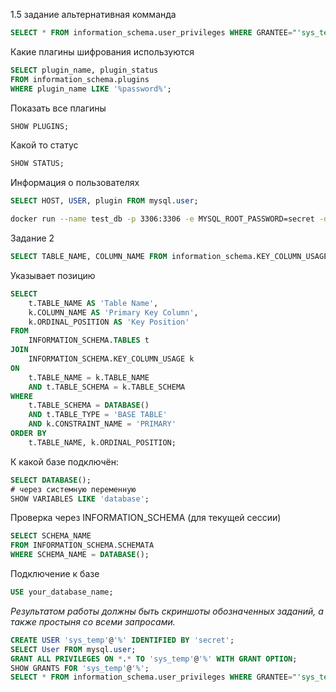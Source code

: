 1.5 задание альтернативная комманда
```sql
SELECT * FROM information_schema.user_privileges WHERE GRANTEE="'sys_temp'@'*'";
```

Какие плагины шифрования используются
```sql
SELECT plugin_name, plugin_status 
FROM information_schema.plugins 
WHERE plugin_name LIKE '%password%';
```

Показать все плагины
```sql
SHOW PLUGINS;
```

Какой то статус
```sql
SHOW STATUS;
```

Информация о пользователях
```sql
SELECT HOST, USER, plugin FROM mysql.user;
```

```bash
docker run --name test_db -p 3306:3306 -e MYSQL_ROOT_PASSWORD=secret -d mysql:latest
```

Задание 2  
```sql
SELECT TABLE_NAME, COLUMN_NAME FROM information_schema.KEY_COLUMN_USAGE kcu WHERE table_schema = 'sakila' AND kcu.CONSTRAINT_NAME = 'PRIMARY';
```
Указывает позицию  
```sql
SELECT 
    t.TABLE_NAME AS 'Table Name',
    k.COLUMN_NAME AS 'Primary Key Column',
    k.ORDINAL_POSITION AS 'Key Position'
FROM 
    INFORMATION_SCHEMA.TABLES t
JOIN 
    INFORMATION_SCHEMA.KEY_COLUMN_USAGE k
ON 
    t.TABLE_NAME = k.TABLE_NAME
    AND t.TABLE_SCHEMA = k.TABLE_SCHEMA
WHERE 
    t.TABLE_SCHEMA = DATABASE()
    AND t.TABLE_TYPE = 'BASE TABLE'
    AND k.CONSTRAINT_NAME = 'PRIMARY'
ORDER BY 
    t.TABLE_NAME, k.ORDINAL_POSITION;
```

К какой базе подключён:  
```sql
SELECT DATABASE();
# через системную переменную
SHOW VARIABLES LIKE 'database';
```
Проверка через INFORMATION_SCHEMA (для текущей сессии)
```sql
SELECT SCHEMA_NAME 
FROM INFORMATION_SCHEMA.SCHEMATA 
WHERE SCHEMA_NAME = DATABASE();
```
Подключение к базе
```sql
USE your_database_name;
```

*Результатом работы должны быть скриншоты обозначенных заданий, а также простыня со всеми запросами.*  
```sql
CREATE USER 'sys_temp'@'%' IDENTIFIED BY 'secret';
SELECT User FROM mysql.user;
GRANT ALL PRIVILEGES ON *.* TO 'sys_temp'@'%' WITH GRANT OPTION;
SHOW GRANTS FOR 'sys_temp'@'%';
SELECT * FROM information_schema.user_privileges WHERE GRANTEE="'sys_temp'@'%'";
```